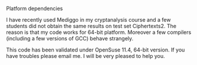 Platform dependencies

I have recently used Mediggo in my cryptanalysis course and a few students did not obtain the same results on test set Ciphertexts2. The reason is that my code works for 64-bit platform. Moreover a few compilers (including a few versions of GCC) behave strangely.

This code has been validated under OpenSuse 11.4, 64-bit version. If you have troubles please email me. I will be very pleased to help you.